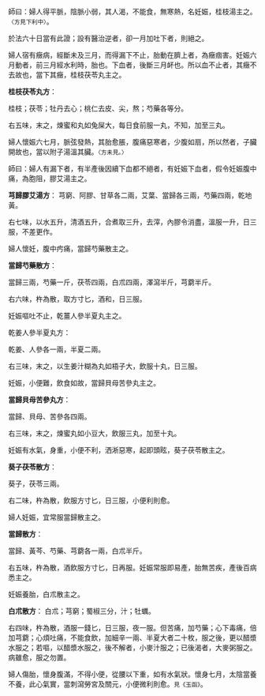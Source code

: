 師曰：婦人得平脈，陰脈小弱，其人渴，不能食，無寒熱，名妊娠，桂枝湯主之。`〈方見下利中〉`。

於法六十日當有此證；設有醫治逆者，卻一月加吐下者，則絕之。

婦人宿有癥病，經斷未及三月，而得漏下不止，胎動在臍上者，為癥痼害。妊娠六月動者，前三月經水利時，胎也。下血者，後斷三月衃也。所以血不止者，其癥不去故也，當下其癥，桂枝茯苓丸主之。

**桂枝茯苓丸方**：

桂枝；茯苓；牡丹去心；桃仁去皮、尖，熬；芍藥各等分。

右五味，末之，煉蜜和丸如兔屎大，每日食前服一丸，不知，加至三丸。

婦人懷娠六七月，脈弦發熱，其胎愈脹，腹痛惡寒者，少腹如扇，所以然者，子臟開故也，當以附子湯溫其臟。`〈方未見。〉`

師曰：婦人有漏下者，有半產後因續下血都不絕者，有妊娠下血者，假令妊娠腹中痛，為胞阻，膠艾湯主之。

**芎歸膠艾湯方**： 芎窮、阿膠、甘草各二兩，艾葉、當歸各三兩，芍藥四兩，乾地黃。

右七味，以水五升，清酒五升，合煮取三升，去滓，內膠令消盡，溫服一升，日三服，不差更作。

婦人懷妊，腹中㽲痛，當歸芍藥散主之。

**當歸芍藥散方**：

當歸三兩，芍藥一斤，茯苓四兩，白朮四兩，澤瀉半斤，芎藭半斤。

右六味，杵為散，取方寸匕，酒和，日三服。

妊娠嘔吐不止，乾薑人參半夏丸主之。

乾姜人參半夏丸方：

乾姜、人參各一兩，半夏二兩。

右三味，末之，以生姜汁糊為丸如梧子大，飲服十丸，日三服。


妊娠，小便難，飲食如故，當歸貝母苦參丸主之。

**當歸貝母苦參丸方**：

當歸、貝母、苦參各四兩。

右三味，末之，煉蜜丸如小豆大，飲服三丸，加至十丸。

妊娠有水氣，身重，小便不利，洒淅惡寒，起即頭眩，葵子茯苓散主之。

**葵子茯苓散方**：

葵子，茯苓三兩。

右二味，杵為散，飲服方寸匕，日三服，小便利則愈。


婦人妊娠，宜常服當歸散主之。

**當歸散方**：

當歸、黃芩、芍藥、芎藭各一兩，白朮半斤。

右五味，杵為散，酒飲服方寸匕，日再服。妊娠常服即易產，胎無苦疾，產後百病悉主之。


妊娠養胎，白朮散主之。

**白朮散方**： 白朮；芎窮；蜀椒三分，汁；牡蠣。

右四味，杵為散，酒服一錢匕，日三服，夜一服。但苦痛，加芍藥；心下毒痛，倍加芎藭；心煩吐痛，不能食飲，加細辛一兩、半夏大者二十枚，服之後，更以醋漿水服之；若嘔，以醋漿水服之，後不解者，小麥汁服之；已後渴者，大麥粥服之。病雖愈，服之勿置。


婦人傷胎，懷身腹滿，不得小便，從腰以下重，如有水氣狀。懷身七月，太陰當養不養，此心氣實，當刺瀉勞宮及關元，小便微利則愈。`見《玉函》`。